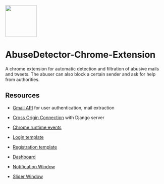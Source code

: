 <img src="https://image.flaticon.com/icons/svg/144/144875.svg" width="100"> 

# AbuseDetector-Chrome-Extension


A chrome extension for automatic detection and filtration of abusive mails and tweets. The abuser can also block a certain sender and ask for help from authorities. 

## Resources

- [Gmail API](https://github.com/GoogleDeveloperExperts/chrome-extension-google-apis) for user authentication, mail extraction 

- [Cross Origin Connection](https://developers.chrome.com/extensions/xhr) with Django server

- [Chrome runtime events](https://developer.chrome.com/apps/runtime)

- [Login template](https://colorlib.com/wp/template/login-form-v1/)

- [Registration template](https://colorlib.com/etc/regform/colorlib-regform-4/)

- [Dashboard](https://www.creative-tim.com/product/light-bootstrap-dashboard#)

- [Notification Window](https://www.creative-tim.com/product/paper-bootstrap-wizard?partner=114912)

- [Slider Window](http://www.menucool.com/slider/javascript-image-slider-demo1)

